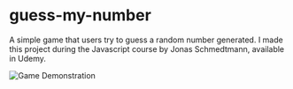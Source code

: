 # guess-my-number

A simple game that users try to guess a random number generated. I made this project during the Javascript course by Jonas Schmedtmann, available in Udemy.

![Game Demonstration]()
